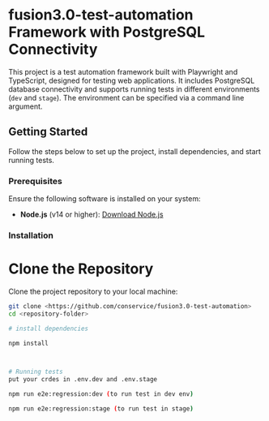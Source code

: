 # fusion3.0-test-automation Framework with PostgreSQL Connectivity

This project is a test automation framework built with Playwright and TypeScript, designed for testing web applications. It includes PostgreSQL database connectivity and supports running tests in different environments (`dev` and `stage`). The environment can be specified via a command line argument.

## Getting Started

Follow the steps below to set up the project, install dependencies, and start running tests.

### Prerequisites

Ensure the following software is installed on your system:

- **Node.js** (v14 or higher): [Download Node.js](https://nodejs.org/)

### Installation

# Clone the Repository

   Clone the project repository to your local machine:

   ```bash
   git clone <https://github.com/conservice/fusion3.0-test-automation>
   cd <repository-folder>

# install dependencies

   npm install
  


# Running tests
 put your crdes in .env.dev and .env.stage

npm run e2e:regression:dev (to run test in dev env)

npm run e2e:regression:stage (to run test in stage)


